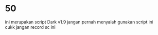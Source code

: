 # 50
ini merupakan script Dark v1.9
jangan pernah menyalah gunakan script ini cukk
jangan record sc ini 
